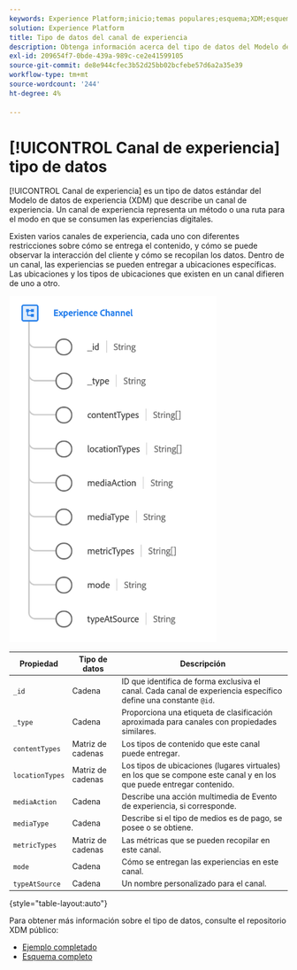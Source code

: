 ```yaml
---
keywords: Experience Platform;inicio;temas populares;esquema;XDM;esquemas;esquemas;Detalles de página web;tipo de datos;tipo de datos;tipo de datos;página web
solution: Experience Platform
title: Tipo de datos del canal de experiencia
description: Obtenga información acerca del tipo de datos del Modelo de datos de experiencia (XDM) del canal de experiencia.
exl-id: 209654f7-0bde-439a-989c-ce2e41599105
source-git-commit: de8e944cfec3b52d25bb02bcfebe57d6a2a35e39
workflow-type: tm+mt
source-wordcount: '244'
ht-degree: 4%

---
```


# [!UICONTROL Canal de experiencia] tipo de datos

[!UICONTROL Canal de experiencia] es un tipo de datos estándar del Modelo de datos de experiencia (XDM) que describe un canal de experiencia. Un canal de experiencia representa un método o una ruta para el modo en que se consumen las experiencias digitales.

Existen varios canales de experiencia, cada uno con diferentes restricciones sobre cómo se entrega el contenido, y cómo se puede observar la interacción del cliente y cómo se recopilan los datos. Dentro de un canal, las experiencias se pueden entregar a ubicaciones específicas. Las ubicaciones y los tipos de ubicaciones que existen en un canal difieren de uno a otro.

![](../images/data-types/experience-channel.png)

| Propiedad | Tipo de datos | Descripción |
| --- | --- | --- |
| `_id` | Cadena | ID que identifica de forma exclusiva el canal. Cada canal de experiencia específico define una constante `@id`. |
| `_type` | Cadena | Proporciona una etiqueta de clasificación aproximada para canales con propiedades similares. |
| `contentTypes` | Matriz de cadenas | Los tipos de contenido que este canal puede entregar. |
| `locationTypes` | Matriz de cadenas | Los tipos de ubicaciones (lugares virtuales) en los que se compone este canal y en los que puede entregar contenido. |
| `mediaAction` | Cadena | Describe una acción multimedia de Evento de experiencia, si corresponde. |
| `mediaType` | Cadena | Describe si el tipo de medios es de pago, se posee o se obtiene. |
| `metricTypes` | Matriz de cadenas | Las métricas que se pueden recopilar en este canal. |
| `mode` | Cadena | Cómo se entregan las experiencias en este canal. |
| `typeAtSource` | Cadena | Un nombre personalizado para el canal. |

{style="table-layout:auto"}

Para obtener más información sobre el tipo de datos, consulte el repositorio XDM público:

* [Ejemplo completado](https://github.com/adobe/xdm/blob/master/components/datatypes/channels/channel.example.1.json)
* [Esquema completo](https://github.com/adobe/xdm/blob/master/components/datatypes/channels/channel.schema.json)
